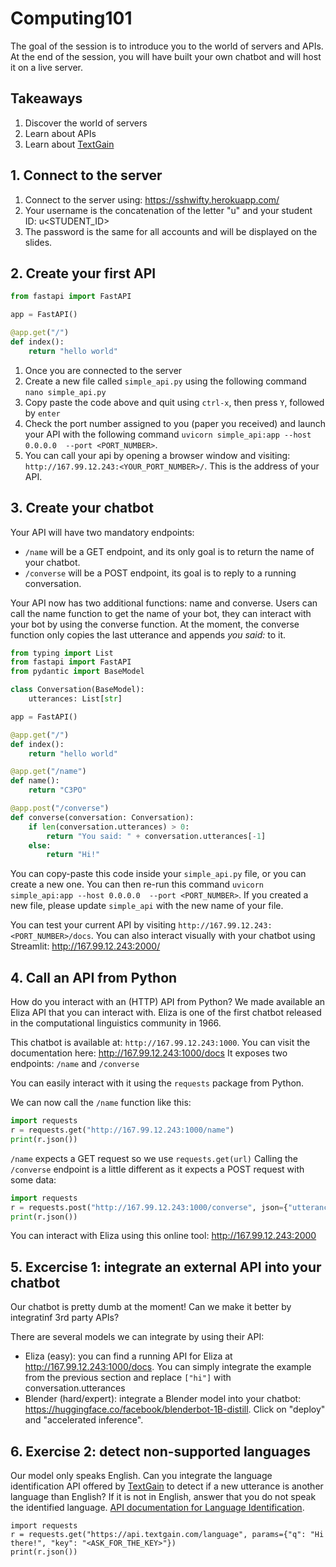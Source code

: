 # Computing101

The goal of the session is to introduce you to the world of servers and APIs. At the end of the session, you will have built your own chatbot and will host it on a live server.

## Takeaways
1. Discover the world of servers
2. Learn about APIs
3. Learn about [TextGain](https://textgain.com)

## 1. Connect to the server

1. Connect to the server using: https://sshwifty.herokuapp.com/
2. Your username is the concatenation of the letter "u" and your student ID: u<STUDENT_ID>
3. The password is the same for all accounts and will be displayed on the slides.

## 2. Create your first API
```python
from fastapi import FastAPI

app = FastAPI()

@app.get("/")
def index():
    return "hello world"
```
1. Once you are connected to the server
2. Create a new file called `simple_api.py` using the following command `nano simple_api.py`
3. Copy paste the code above and quit using `ctrl-x`, then press `Y`, followed by `enter`
4. Check the port number assigned to you (paper you received) and launch your API with the following command `uvicorn simple_api:app --host 0.0.0.0  --port <PORT_NUMBER>`.
5. You can call your api by opening a browser window and visiting: `http://167.99.12.243:<YOUR_PORT_NUMBER>/`. This is the address of your API.

## 3. Create your chatbot
Your API will have two mandatory endpoints:
* `/name` will be a GET endpoint, and its only goal is to return the name of your chatbot.
* `/converse` will be a POST endpoint, its goal is to reply to a running conversation.

Your API now has two additional functions: name and converse. Users can call the name function to get the name of your bot, they can interact with your bot by using the converse function. At the moment, the converse function only copies the last utterance and appends *you said:* to it. 
```python
from typing import List
from fastapi import FastAPI
from pydantic import BaseModel

class Conversation(BaseModel):
    utterances: List[str]

app = FastAPI()

@app.get("/")
def index():
    return "hello world"

@app.get("/name")
def name():
    return "C3PO"

@app.post("/converse")
def converse(conversation: Conversation):
    if len(conversation.utterances) > 0:
        return "You said: " + conversation.utterances[-1]
    else:
        return "Hi!"
```
You can copy-paste this code inside your `simple_api.py` file, or you can create a new one. You can then re-run this command `uvicorn simple_api:app --host 0.0.0.0  --port <PORT_NUMBER>`. If you created a new file, please update `simple_api` with the new name of your file.

You can test your current API by visiting `http://167.99.12.243:<PORT_NUMBER>/docs`.
You can also interact visually with your chatbot using Streamlit: http://167.99.12.243:2000/

## 4. Call an API from Python
How do you interact with an (HTTP) API from Python? We made available an Eliza API that you can interact with. Eliza is one of the first chatbot released in the computational linguistics community in 1966. 

This chatbot is available at: `http://167.99.12.243:1000`. You can visit the documentation here: http://167.99.12.243:1000/docs
It exposes two endpoints: `/name` and `/converse` 

You can easily interact with it using the `requests` package from Python.

We can now call the `/name` function like this:
```python
import requests
r = requests.get("http://167.99.12.243:1000/name")
print(r.json())
```
`/name` expects a GET request so we use `requests.get(url)` 
Calling the `/converse` endpoint is a little different as it expects a POST request with some data:
```python
import requests
r = requests.post("http://167.99.12.243:1000/converse", json={"utterances": ["hi"]})
print(r.json())
```
You can interact with Eliza using this online tool: http://167.99.12.243:2000

## 5. Excercise 1: integrate an external API into your chatbot
Our chatbot is pretty dumb at the moment! Can we make it better by integratinf 3rd party APIs?

There are several models we can integrate by using their API:
* Eliza (easy): you can find a running API for Eliza at http://167.99.12.243:1000/docs. You can simply integrate the example from the previous section and replace `["hi"]` with conversation.utterances
* Blender (hard/expert): integrate a Blender model into your chatbot: https://huggingface.co/facebook/blenderbot-1B-distill. Click on "deploy" and "accelerated inference".
 
## 6. Exercise 2: detect non-supported languages
Our model only speaks English. Can you integrate the language identification API offered by [TextGain](https://www.textgain.com/) to detect if a new utterance is another language than English? If it is not in English, answer that you do not speak the identified language.
[API documentation for Language Identification](https://devops.textgain.com/#tag/Identification/paths/~1language/get).

```
import requests
r = requests.get("https://api.textgain.com/language", params={"q": "Hi there!", "key": "<ASK_FOR_THE_KEY>"})
print(r.json())
```

